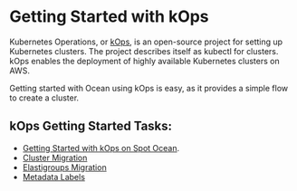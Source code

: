 # Getting Started with kOps

Kubernetes Operations, or [kOps](https://github.com/kubernetes/kops), is an open-source project for setting up Kubernetes clusters. The project describes itself as kubectl for clusters. kOps enables the deployment of highly available Kubernetes clusters on AWS.

Getting started with Ocean using kOps is easy, as it provides a simple flow to create a cluster.

## kOps Getting Started Tasks:
- [Getting Started with kOps on Spot Ocean](https://kops.sigs.k8s.io/getting_started/spot-ocean/).
- [Cluster Migration](ocean/tools-and-integrations/kops/migrate-cluster)
- [Elastigroups Migration](ocean/tutorials/migrate-existing-egs-ekskops)
- [Metadata Labels](ocean/tools-and-integrations/kops/metadata-labels)
